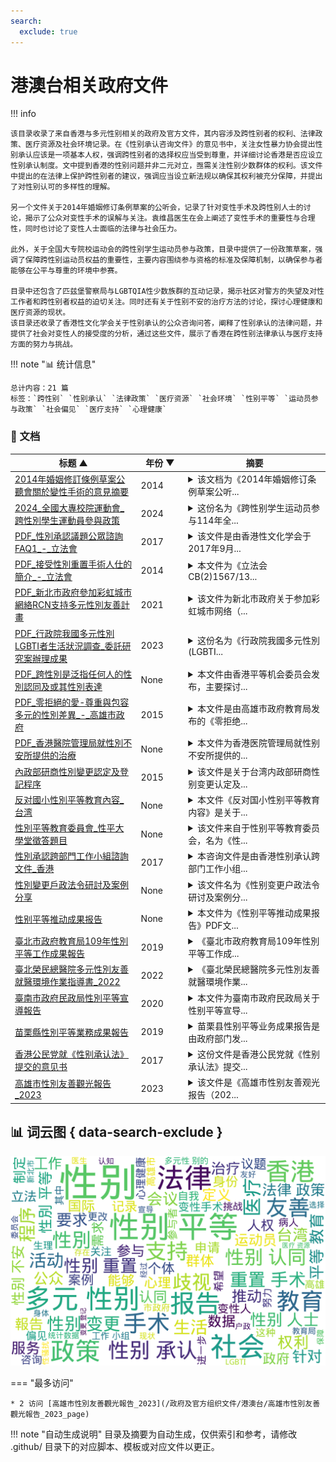 ```yaml
---
search:
  exclude: true
---
```


# 港澳台相关政府文件


!!! info

    该目录收录了来自香港与多元性别相关的政府及官方文件，其内容涉及跨性别者的权利、法律政策、医疗资源及社会环境记录。在《性别承认咨询文件》的意见书中，关注女性暴力协会提出性别承认应该是一项基本人权，强调跨性别者的选择权应当受到尊重，并详细讨论香港是否应设立性别承认制度。文中提到香港的性别问题并非二元对立，亟需关注性别少数群体的权利。该文件中提出的在法律上保护跨性别者的建议，强调应当设立新法规以确保其权利被充分保障，并提出了对性别认可的多样性的理解。
    
    另一个文件关于2014年婚姻修订条例草案的公听会，记录了针对变性手术及跨性别人士的讨论，揭示了公众对变性手术的误解与关注。袁维昌医生在会上阐述了变性手术的重要性与合理性，同时也讨论了变性人士面临的法律与社会压力。
    
    此外，关于全国大专院校运动会的跨性别学生运动员参与政策，目录中提供了一份政策草案，强调了保障跨性别运动员权益的重要性，主要内容围绕参与资格的标准及保障机制，以确保参与者能够在公平与尊重的环境中参赛。
    
    目录中还包含了匹兹堡警察局与LGBTQIA性少数族群的互动记录，揭示社区对警方的失望及对性工作者和跨性别者权益的迫切关注。同时还有关于性别不安的治疗方法的讨论，探讨心理健康和医疗资源的现状。
    该目录还收录了香港性文化学会关于性别承认的公众咨询问答，阐释了性别承认的法律问题，并提供了社会对变性人的接受度的分析，通过这些文件，展示了香港在跨性别法律承认与医疗支持方面的努力与挑战。



!!! note "📊 统计信息"

    总计内容：21 篇
    标签：`跨性别` `性别承认` `法律政策` `医疗资源` `社会环境` `性别平等` `运动员参与政策` `社会偏见` `医疗支持` `心理健康`



### 📄 文档

<table>
<thead><tr>
<th style="width: 40%" data-sortable="true" data-sort-direction="asc" data-sort-type="text">标题 ▲</th>
<th style="width: 15%" data-sortable="true" data-sort-direction="desc" data-sort-type="year">年份 ▼</th>
<th style="width: 45%">摘要</th>
</tr></thead>
<tbody>
<tr data-name="2014年婚姻修訂條例草案公聽會關於變性手術的意見摘要" data-year="2014" data-date="2025-01-18">
                <td><a href="2014年婚姻修訂條例草案公聽會關於變性手術的意見摘要_page" class="md-button">2014年婚姻修訂條例草案公聽會關於變性手術的意見摘要</a></td>
                <td class="year-cell">2014</td>
                <td class="description-cell"><details markdown>
                    <summary>该文档为《2014年婚姻修订条例草案公听...</summary>
                    <div class="description">
                        该文档为《2014年婚姻修订条例草案公听会关于变性手术的意见摘要》，主要记录了在2014年4月23日的香港立法会公听会上对于跨性别人士和变性手术的讨论与意见。文章详细详细地总结了与会不同代表对此议题的表达与看法，涵盖了跨性别者面对的法律与社会压力，以及对于变性手术的各种理解与误解。

文中提到，袁维昌医生作为香港性别重置手术的权威，参与了此次公听会。他的发言尤为显著，回应了公众对于变性手术程序和相关法律的疑虑。多位发言者对变性手术表示个人的担忧，包括是否需要完成全部的性别重置手术才能更改法律身份的性别，以及变性手术是否对个人构成身体和心理上的创伤。对此，袁医生明确回应，强调需要手术的个案是希望通过手术来解脱自我痛苦，以取得与性别认同一致的身体。他认为这种需求是合理的，而并非出于单纯的法律需求。

在讨论中，有人提出變性手術可能被视为酷刑，但袁医生认为通过手术改变身体是许多人自我认同的重要一环，他引用了二十多年的经验，认为变性手术有助于这些人解除身体与心理之间的矛盾。此言虽遭到部分的反对，但袁医生认为必须理性看待手术后的生活质量提升。他还特别提到“病人一直以嚟都係（接受）咁嘅程序”，强调现行程序并未造成恶劣后果。

文中还引用了何韵诗的观点，她提到变性手术可能导致的身体损害，以及潜在的社会歧视。她关心的是那些担心与法律结合而被迫接受手术的变性人士，关注这些人的权利与尊严是否得以维护。针对变性人婚姻权利的问题，讨论中提到的舆论压力指如今法律框架对变性人所带来的种种挑战。最终，袁医生呼吁应考虑香港的特有情况，制订合乎本地需求的法律，而非一味地参照国际法例。

整篇的讨论不仅揭示了法律层面的困惑与需求，更反映了社会对跨性别群体存在的偏见与误解，从而提供了一个平台，让不同观点得以交流，体现出对于跨性别人群的关心与支持。
                        <br>年份：2014
                        <br>收录日期：2025-01-18
                    </div>
                </details></td>
            </tr>
<tr data-name="2024_全國大專校院運動會_跨性別學生運動員參與政策" data-year="2024" data-date="2025-01-18">
                <td><a href="2024_全國大專校院運動會_跨性別學生運動員參與政策_page" class="md-button">2024_全國大專校院運動會_跨性別學生運動員參與政策</a></td>
                <td class="year-cell">2024</td>
                <td class="description-cell"><details markdown>
                    <summary>这份名为《跨性别学生运动员参与114年全...</summary>
                    <div class="description">
                        这份名为《跨性别学生运动员参与114年全国大专院校运动会试办实施计划》的文件，主要内容围绕跨性别学生运动员参与全国大专院校运动会的政策进行详细阐述。文件中首先提出了试办的目的，该政策是响应国际奥林匹克委员会在110年11月公布的最新指南，旨在制定跨性别运动员的参赛资格标准，以保障跨性别学生在体育竞赛中的权益。文件清晰地列出了十个原则，包括包容性、预防伤害、不歧视、公平性等，体现了对跨性别运动员权益的充分保障。

在名词定义部分，文件对跨性别学生运动员的定义进行了详细的说明，强调了性别认同的概念，明确了跨性别的具体含义，以及未成年和成年运动员的区分。此外，文件列出了适用的试办对象及其运动种类范围，让参与者清楚自己所需遵循的标准和要求。文件中设置了审查委员会，负责认定和审核运动员的参赛资格，委员会由教育部聘任的相关专家组成，确保过程的公正性和专业性。

在具体规定中，文件详细介绍了运动员申请跨性别组别参赛时所需提交的资料，并强调了和医务团队的密切配合至关重要。同时，文件规定了运动员的参赛组别一旦确定后，不得随意更换。针对国家级运动员的特殊要求，文件指出，若需要使用禁药，需申报治疗用途豁免，并遵守相关规定。

最后，文件还包括了监控机制，确保获得审查通过的运动员在比赛期间符合相应的测试标准，同时还规定了对违反规定的运动员的处分。此外，文件设立了咨询和协助渠道，确保运动员能够获取所需的支持和帮助。这份文件充分体现了对跨性别运动员的重视，旨在推动体育赛事的公平性和包容性，符合国际性别平等的发展趋势。
                        <br>年份：2024
                        <br>收录日期：2025-01-18
                    </div>
                </details></td>
            </tr>
<tr data-name="PDF_性別承認議題公眾諮詢FAQ1_-_立法會" data-year="2017" data-date="2024-11-07 19:47:01">
                <td><a href="PDF_性別承認議題公眾諮詢FAQ1_-_立法會_page" class="md-button">PDF_性別承認議題公眾諮詢FAQ1_-_立法會</a></td>
                <td class="year-cell">2017</td>
                <td class="description-cell"><details markdown>
                    <summary>该文件是由香港性文化学会于2017年9月...</summary>
                    <div class="description">
                        该文件是由香港性文化学会于2017年9月发布的《性别承认议题公众咨询FAQ》，主要阐述了性别承认的基础概念及背后的法律和社会环境。文件首先介绍了性别承认的基本定义，指出大多数人都能自我确认自己的性别，但也有少数人面临性别焦躁症，使得他们的生理特征与内心认知长期不一致，从而感到焦虑和痛苦。文件中提到，这些人可能希望通过性别重置手术来贴近他们认同的性别，称为TS（变性人士）。 在政府方面，自2013年终审法院在W诉婚姻登记官案中裁定“已接受整项性别重置手术的变性人士”可以按照其新性别与异性结婚后，香港政府在2014年成立性别承认跨部门工作小组，希望能为变性人士提供更好的法律保障。因此，该咨询的目的在于收集公众对性别承认的意见和建议。

文件对公众关心的多项问题进行了详细解答。例如，性别在法律上的定义和承认，以及香港社会对变性人的接受程度，政府的医疗条件，如何能更改身份证上的性别等。政府虽然已经有相关的医疗及心理治疗方案，却并没有建立明确的性别承认制度，文件解释了这一现状及其造成的困扰。

文件亦探讨了不同国家对性别承认的处理模式，包括自我声明模式、无须手术模式、规定手术模式等多种法律模式。此外，还印证了香港政府并不排斥任何一种模式，而是欢迎公众反馈，这意味着公众的意见可能会影响未来香港的性别承认政策。

对于这个议题的深入探讨，文件还特别提及各种可能的执行标准和条件，并详细列出了各项标准下的支持和反对意见，显示出各方在此问题上的复杂诉求。
                        <br>年份：2017
                        <br>收录日期：2024-11-07 19:47:01
                    </div>
                </details></td>
            </tr>
<tr data-name="PDF_接受性別重置手術人仕的簡介_-_立法會" data-year="2014" data-date="2024-11-07 19:45:50">
                <td><a href="PDF_接受性別重置手術人仕的簡介_-_立法會_page" class="md-button">PDF_接受性別重置手術人仕的簡介_-_立法會</a></td>
                <td class="year-cell">2014</td>
                <td class="description-cell"><details markdown>
                    <summary>本文件为《立法会CB(2)1567/13...</summary>
                    <div class="description">
                        本文件为《立法会CB(2)1567/13-14(01)号文件》，主要介绍了针对接受性别重置手术人士的相关内容。文件详细描述了接受性别重置手术的个体特征，以及手术前的心理评估过程与手术后的生活状况。在文件的开头，首先指出接受手术的个体一般都是心理健康且身体健康的成年人，他们由于生理性别与其性别认同之间的不一致，经历长期的精神困扰，因此寻求医学帮助。为了更好地理解这些人群的状况，文件引用了国际疾病分类第十版（ICD-10）中对易性症的定义，并强调这些人无法接受其身体上的性别特征，从而希望通过手术实现性别的身份认同。 

文件进一步解释了性别重置手术的具体流程，包括前期的心理咨询和评估。个体在寻求手术前，必须先接受多次由精神科医生和临床心理学家的心理评估，以及至少12个月的生活行为验证。这一过程的目的是确保个体对手术的需求是经过深思熟虑的，并不是一时冲动。只有在评估表明心理状态稳定且符合手术条件的情况下，他们才会被转介至外科医生。

此外，文件也对此手术的风险及影响进行了详尽阐述，重申在香港的案例中，绝大多数接受手术的个体能够在手术后过上他们所期待的正常生活。具体地说，过去三十年中，香港共大约有一百位人士接受了性别重置手术，经历者普遍反馈了手术后生活的改善，而并未出现明显的健康问题或手术风险。

文件还特别强调，性别重置手术并非酷刑，而是一种经过严格医学指导和病人自愿选择的治疗手段。术前要求经过至少三位医疗专业人士的同意，确保手术决策的合法性与合理性。整体来看，该文件不仅为公众理解性别重置手术提供了科学的背景知识，也为相关政策的制定与调整提供了参考、支持和基础数据。
                        <br>年份：2014
                        <br>收录日期：2024-11-07 19:45:50
                    </div>
                </details></td>
            </tr>
<tr data-name="PDF_新北市政府參加彩虹城市網絡RCN支持多元性別友善計畫" data-year="2021" data-date="2024-11-07 19:55:33">
                <td><a href="PDF_新北市政府參加彩虹城市網絡RCN支持多元性別友善計畫_page" class="md-button">PDF_新北市政府參加彩虹城市網絡RCN支持多元性別友善計畫</a></td>
                <td class="year-cell">2021</td>
                <td class="description-cell"><details markdown>
                    <summary>该文件为新北市政府关于参加彩虹城市网络（...</summary>
                    <div class="description">
                        该文件为新北市政府关于参加彩虹城市网络（RCN）并支持多元性别友善计划的报告，呈现了新北市在多元性别支持政策上的努力与成果。文件的开头部分承诺，新北市政府于110年（即2021年）正式加入彩虹城市网络，表明市长签署的入会备忘录所承诺的各项义务，包括政策纳入多元性别族群的考量、指派人员参与活动并提交政策成果。今年每年将有相关成果公布于RCN网站上，显示新北市政府对于提升对多元性别的支持行动的承诺。此外，文件提到该处协助新北市参与的国际组织，努力提升支持多元性别的意识。

在统计分析部分，报告详细阐述了关于国内外多元性别人口的研究结果。据《台湾青少年成长历程研究》的长期追踪数据，自2000年起对5000名以上的受访者进行调查，数据显示自我认同为双性恋的比例约为10%，而同性恋者的比例为5%。根据加州大学洛杉矶分校威廉斯研究所的分析，全美的LGBT人口约为4.5%，其中跨性别人口占0.6%。这些数据考量到了包括生理、性别认同等多重因素，对理解多元性别族群的组成成为核心依据。此外，报告还列出了国际间关于双性人和无性恋人群的各种研究数据，强化了对不同性别认同的理解和接受。

接下来的部分分析了新北市的同婚人口数据和性别平委会的专业背景，110年4月的统计数据显示，新北市的同婚人口累计已达1053对，占全国家庭登记的17.74%。在相关活动、服务或政策计划的统计中，报告总结在108年至110年间本府针对多元性别族群办理的活动和服务，并评估这些计划的执行成效及未来的发展计划，以鼓励更深入的国际交流与互动。最后，计划的额外备注中提到新北市政府如何运用合适的经费和资源支持与多元性别相关的政策和活动，尤其是在推动多元性别友善城市环境的实际措施上，力求在国际舞台上提高能见度，以及消除性别偏见和刻板印象。

通过这些内容，文件明确表达了新北市政府支持多元性别的决心，同时通过为多元性别族群争取权利的行动，推动社群对性别友好环境的持续探索和实现。整体来看，该文件为新北市在多元性别友善方面的重要政策与实践提供了详实的记录和展示。
                        <br>年份：2021
                        <br>收录日期：2024-11-07 19:55:33
                    </div>
                </details></td>
            </tr>
<tr data-name="PDF_行政院我國多元性別LGBTI者生活狀況調查_委託研究案辦理成果" data-year="2023" data-date="2024-11-07 19:56:27">
                <td><a href="PDF_行政院我國多元性別LGBTI者生活狀況調查_委託研究案辦理成果_page" class="md-button">PDF_行政院我國多元性別LGBTI者生活狀況調查_委託研究案辦理成果</a></td>
                <td class="year-cell">2023</td>
                <td class="description-cell"><details markdown>
                    <summary>这份名为《行政院我國多元性別(LGBTI...</summary>
                    <div class="description">
                        这份名为《行政院我國多元性別(LGBTI)者生活狀況調查_委託研究案辦理成果》的报告由行政院性别平等处发布，旨在揭示台湾多元性别（LGBTI）群体的生活现状和政策建议。报告记录了第28次行政院性别平等委员会会议上的讨论成果，涉及针对多元性别者的生活状况进行的大规模调查，核心目的是为了填补国际公约所强调的在这方面缺乏数据支持的空白，并为政策的制定提供科学依据。报告引用了两公约及CEDAW等国际协议，指出现有对多元性别者的生活状况缺乏深入的官方调查，应引起更多关注。根据信息，台湾的多元性别者（LGBTI+）的生活条件与背景包括：教育水平、职业信息、人身安全、健康状况、文化媒体相关资源、法律权利和社会接纳等。
 
报告进一步详细阐述了调查的执行过程，包括问卷的设计、样本的选择以及数据收集的时间安排。调查历时七个月，期间采取了丰富的资料收集方式，如网络问卷、焦点小组讨论和社区意见收集等方法，收集到有效问卷数达到13,104份。报告强调了不同性别身份群体的多样性，尤其是在性别认同、性向及社交情况等方面，提供了较为完整的样本和视角。特别关注了如焦虑、抑郁等心理健康问题，并指向了对高龄者、残障者及不同性别群体的特殊关注。
 
报告中还包括了一些具体调查结果，例如在过去一年中，受访者中52%的人表示曾遭受歧视，调查涉及的家庭、工作与社交环境被指出是高风险区域，原生家庭和工作场所的歧视尤为明显。同时，对未来政策的期待也成为重点，受访者对政府在改善对多元性别者态度的努力给予了较高的认可度，而对改善歧视与偏见的措施也抱有信心。这次研究的结果为后续政策的落实提供了基础，并在社会层面上引发对多元性别群体生存方式的广泛关注与讨论。最终，报告提出了多项政策建议，希望政府能够更加积极地关注并解决多元性别者所面临的各种挑战，以提升其生活质量及社会接纳度。
                        <br>年份：2023
                        <br>收录日期：2024-11-07 19:56:27
                    </div>
                </details></td>
            </tr>
<tr data-name="PDF_跨性別是泛指任何人的性別認同及或其性別表達" data-year="None" data-date="2024-11-07 19:41:03">
                <td><a href="PDF_跨性別是泛指任何人的性別認同及或其性別表達_page" class="md-button">PDF_跨性別是泛指任何人的性別認同及或其性別表達</a></td>
                <td class="year-cell">None</td>
                <td class="description-cell"><details markdown>
                    <summary>本文件由香港平等机会委员会发布，主要探讨...</summary>
                    <div class="description">
                        本文件由香港平等机会委员会发布，主要探讨了跨性别人士及变性人在香港的权利，内容涉及多个方面，包括跨性别与变性人的定义、法律程序、社会歧视与心理健康等。文件首先说明了什么是跨性别人士，指出跨性别是指 "任何人的性别认同及/或其性别表达，有别于社会对其先天性别的规范"。其中包括把自己认同为男性、女性或男女以外的人，如认同自己兼具两性特征的人。与此不同的是，变性人则是那些希望以另一性别身份生活并接受荷尔蒙治疗与手术的人，这是基于个人对性别角色认同的深刻感知和需要，而不是人生选择的结果。

文中进一步探讨了变性欲/易性症的法律与医疗程序。在香港，任何欲接受性别重置手术的人，须经医生诊断为性别焦虑症，并得到专科医生的支持与批准。为了进行手术，相关人士需要遵循一系列专业程序，手术后的性别更改亦需由入境事务处作出确认。在这一过程中，文件指出，关于更改性别的程序并无在任何法律中明示，现行程序主要依据入境事务处的行政安排。

除了法律程序外，文件还提及了跨性别人士在社会中面临的歧视问题。报告中援引了平等机会委员会近年来接收到的有关变性人的歧视投诉，表明香港社会中仍存在较为普遍的歧视现象，包括在就业、教育与服务提供等多方领域。进一步的数据表明，在人际关系中，许多跨性别人士由于对他人的恐惧和社会偏见选择不公开其性别身份，导致工作环境中的紧张与不安全感。

文件还引用了多项研究，强调了公众对跨性别人士的接受度仍然不高。2012年进行的一项关于LGBT员工经验的研究显示，多达25%的参与者明确表示自己不接纳跨性别人士，特别在年长者中，这种投触更加明显。同时，调查也揭示了跨性别人士在职场中遭受的多种形式的歧视，如言语侮辱、被孤立、及升职机会减少等，许多参与者表示迫于社交环境的压力而选择隐瞒自我性别身份。

最后，文件提到，尽管国际上关注到性别认同的问题，香港在性别重置手术方面的法律要求仍显得突兀与落后，特别是与国际人权标准的对比上。许多跨性别人士因为无法或不愿接受性别重置手术而无法在法律上更改性别，增加了他们在社会上遭受歧视的风险，影响其生活的各个方面，包括心理健康与社会适应。总之，本文件全面梳理了跨性别人士的权利、面临的挑战，以及社会对这一群体的少数支持与广泛歧视的现状。
                        <br>年份：None
                        <br>收录日期：2024-11-07 19:41:03
                    </div>
                </details></td>
            </tr>
<tr data-name="PDF_零拒絕的愛-尊重與包容多元的性別差異_-_高雄市政府" data-year="2015" data-date="2024-11-07 19:16:50">
                <td><a href="PDF_零拒絕的愛-尊重與包容多元的性別差異_-_高雄市政府_page" class="md-button">PDF_零拒絕的愛-尊重與包容多元的性別差異_-_高雄市政府</a></td>
                <td class="year-cell">2015</td>
                <td class="description-cell"><details markdown>
                    <summary>本文件是由高雄市政府教育局发布的《零拒绝...</summary>
                    <div class="description">
                        本文件是由高雄市政府教育局发布的《零拒绝的爱：尊重与包容多元的性别差异》手册，旨在促进和落实性别平等教育，尤其是在台湾的校园环境中。手册以问答的形式简单易懂地介绍了性别平等教育的重要性、法律法规以及具体的实施策略。文件指出，《性别平等教育法》的立法通过是在台湾为响应全球性别平等的趋势和减少校园性别平等案件发生的背景下进行了立法，旨在保障每一位学生的受教权，让他们能够健康成长而不受到性别歧视的影响。在过去的12年中，经过教育局与民间团体的努力，性别平等的观念在校内得到了提升，但文件也提到，仍然会有反对的声音和不实信息传播，因此需要通过教育来稳固这种进步。手册中具体阐述了《性别平等教育法》的基础知识，包括为什么须要法律支持、如何实施和落实这些法律，并且强调了性别平等教育对教育预防和介入的重要性。此外，手册中有许多来自校园中教师和学生的真实分享故事，例如提到高雄地区一名男学生因性别特质被同学欺负，突显出性别霸凌的严重性，从而验证了实施《性别平等教育法》的必要性和重要性。手册还探讨了教育中存在的刻板印象和偏见，强调教育在消除这些问题方面的关键角色。
                        <br>年份：2015
                        <br>收录日期：2024-11-07 19:16:50
                    </div>
                </details></td>
            </tr>
<tr data-name="PDF_香港醫院管理局就性別不安所提供的治療" data-year="None" data-date="2024-11-07 19:46:08">
                <td><a href="PDF_香港醫院管理局就性別不安所提供的治療_page" class="md-button">PDF_香港醫院管理局就性別不安所提供的治療</a></td>
                <td class="year-cell">None</td>
                <td class="description-cell"><details markdown>
                    <summary>本文件为香港医院管理局就性别不安所提供的...</summary>
                    <div class="description">
                        本文件为香港医院管理局就性别不安所提供的治疗文件，属于立法会CB(2)1708/13-14(02)号文件。这份文件主要阐述了香港在性别不安问题上所提供的医疗服务和支持措施。为了解助患者在性别认同上的需求，香港医院管理局认为，提供专业的治疗和咨询服务是非常重要的。该文件探讨了性别不安的定义、表现及其对个人生活的影响，并强调了个体的心理健康、身体健康以及社会适应能力的重要性。 

文件中详细描述了现阶段香港医院在处理性别不安方面的现有资源与服务，包括心理评估、转诊治疗以及在医疗过程中的沟通与支持。此外，文件还提到，医院管理局正致力于提升医务人员的相关知识与技能，以确保能够提供符合个体需求的适宜治疗。举例来说，性别不安患者在寻求医疗服务时，往往需要经过多次的评估与治疗过程，这其中包含心理咨询、激素治疗以及可能的手术程序等。

文件中还提及关于性别不安患者在医疗服务中的权益与保障。政府及相关医疗机构意识到性别不安患者往往面临社会歧视与心理压力，因此，制定相关政策以保护患者在医疗过程中的权利，确保他们能够在无歧视和安全的环境中接受治疗。 

此外，文件也讨论到香港目前在性别不安治疗方面的法律政策及社会环境。这部分内容对于理解香港医务系统如何应对性别流动性和多元性别现象十分重要。虽然香港在医疗资源方面已经有所改善，但在具体执行层面上仍存在许多挑战。文件的结尾提出了对未来改善医疗服务的展望，认为需要更多的公共教育和资源投入，以便减少对性别不安患者的污名化及提升社会对多元性别的接纳度。
                        <br>年份：None
                        <br>收录日期：2024-11-07 19:46:08
                    </div>
                </details></td>
            </tr>
<tr data-name="內政部研商性別變更認定及登記程序" data-year="2015" data-date="2025-01-13 23:59:15">
                <td><a href="內政部研商性別變更認定及登記程序_page" class="md-button">內政部研商性別變更認定及登記程序</a></td>
                <td class="year-cell">2015</td>
                <td class="description-cell"><details markdown>
                    <summary>该文件是关于台湾内政部研商性别变更认定及...</summary>
                    <div class="description">
                        该文件是关于台湾内政部研商性别变更认定及登记程序的相关会议记录，文件中详细记录了于104年5月6日（星期三）下午2时30分在中央联合办公大楼举行的第三次会议的发言要旨。会议由内政部户政司长主持，出席人员包括专家学者以及来自民间团体的代表。会议的主要目的是探讨性别变更的相关程序和要求，包括性别认同的定义、变更条件及必要的医学证明等。

会议中，内政部户政司长首先感谢与会者的到来，并提到需要确认第二次会议的记录事项。在会议讨论中，针对不摘除性器官者的性别变更程序，民间团体代表提出，该措施可能导致对不摘除性器官者的条件无故放宽，存在一定风险，强调需要更为严格的医学证明来支持性别认同的判断。不同的专家们针对性别认同本身是否等同于疾病进行辩论，明确性别认同是一个基本的人权问题，而性别的认定则是一个公共问题，涉及生理性别和心理性别两方面。

在接下来的讨论中，专家们对草案的具体条款进行了逐一探讨，例如是否需要配偶和孩子同意才能申请更改性别，以及如何确立专业医学人员的评估标准。会议中建议不摘除器官者的性别变更申请要件应该明确规范，引用英国的相关法律作为参考，并提出了制定二周内必须作出决定的时限要求。还讨论了小组成员的组成等问题，建议应有跨性别团体代表参与确保意见的全面性。

此外，会议根据先前的讨论，决定不再要求已摘除性器官者提供精神科医生相关的诊断书，而是直接根据手术证明进行性别登记。这一决策被广泛讨论，认为在确保程序公正和人权可及的同时，必须考虑到所有相关风险与可能的法律纠纷。最后，会议还强调了现行法律与国际人权公约之间的关系，指出内政部应基于法律框架来处理性别变更，而不应任意调整相关规定。

整体而言，这场会议充分展示了台湾在性别变更及相关人权问题上所面临的复杂局面，涉及法律、社会认知，以及个体的生理和心理状态。会议达成的共识不仅为今后的法律制定和政策实施提供了参考，也为相关人权问题的深入讨论创造了条件。此文件为了解台湾跨性别权利与法律政策发展提供了重要的第一手资料。
                        <br>年份：2015
                        <br>收录日期：2025-01-13 23:59:15
                    </div>
                </details></td>
            </tr>
<tr data-name="反对國小性別平等教育內容_台湾" data-year="None" data-date="2024-11-02 02:40:00">
                <td><a href="反对國小性別平等教育內容_台湾_page" class="md-button">反对國小性別平等教育內容_台湾</a></td>
                <td class="year-cell">None</td>
                <td class="description-cell"><details markdown>
                    <summary>本文件《反对国小性别平等教育内容》是关于...</summary>
                    <div class="description">
                        本文件《反对国小性别平等教育内容》是关于台湾地区在小学性别平等教育方面的官方政策及相关争议的文献。文件以PDF格式呈现，内容是围绕近年来在教育系统中关于性别平等和多元性别教育的讨论而撰写的，集中反映了社会对性别教育的不同看法。虽然文件具体内容尚未详细披露，但可以推测，文中涉及的主题包括对性别平等教育的法律支持、教育政策的实施现状以及各方对于教育内容的反对理由或支持理由。

台湾在性别平等教育上有其独特的历史背景与社会环境，从法律法规的制定到公共政策的执行，各级学校面对的压力和挑战都日益严峻。文件可能探讨了一些重要的社会案例，展示家长与社会团体之间因性别教育内容而产生的激烈争论。此外，文件还有可能引用相关的统计数据和研究，表述教育政策实施后的效果与出现的问题，包括教育内容是否切合孩子的心理发展，是否能真正促进多元文化教育的包容性等，帮助读者理解台湾当前在性别教育上的进展与障碍。

同时，鉴于文件涉及对小学性别平等教育的反对，看似包含了反对者的观点与立场，或许会列举出反对者所关切的内容，例如性别教育是否过于早熟，或是否会影响孩子的认知与价值观等。可预见，本文件将为研究台湾地区在儿童性别教育方面的动态和社会态度提供宝贵的参考。
                        <br>年份：None
                        <br>收录日期：2024-11-02 02:40:00
                    </div>
                </details></td>
            </tr>
<tr data-name="性別平等教育委員會_性平大學堂徵答題目" data-year="None" data-date="2024-11-23 03:48:26">
                <td><a href="性別平等教育委員會_性平大學堂徵答題目_page" class="md-button">性別平等教育委員會_性平大學堂徵答題目</a></td>
                <td class="year-cell">None</td>
                <td class="description-cell"><details markdown>
                    <summary>该文件来自于性别平等教育委员会，名为《性...</summary>
                    <div class="description">
                        该文件来自于性别平等教育委员会，名为《性平大学堂有奖征答题目》，其主要内容着眼于性别平等和性骚扰防治相关知识，包含是非题、选择题及情况题的形式，旨在通过问答的形式提升公众对性别平等和相关法律法规的认知。文件中的题目包括一些常见的性别偏见和误解，比如如何定义性骚扰，以及性别平等的真正含义。文中提到的有奖征答题目设计得很有针对性，通过这些问题，参与者需判断多种情境是否构成性骚扰、性别歧视等，从而引导受众反思和讨论性别议题，尤其是对多元性别和性取向的尊重。这种教育形式不仅活泼趣味，还具有启发性和知性，能够帮助学生和社会公众更深入地理解性别相关的法律和社会责任。

在整个文件中，体现了对于性别角色的经典讨论。一些问题例如“小安说做家事、照顾小孩或老人是女人家的事，男人只要负责赚钱就好了”直接反映了传统性别角色的刻板印象，而其答案为错误。这一道题促使受众意识到，性别角色不应受限于生理特征，每个人都应当被期待在生活中承担多重角色。类似的还有“性别相关用语中，通常所指的LGBT”，在此题中，参赛者被要求选出正确的定义，这也体现了对性别多样性教育的重视。通过选项的设置和知识的传播，文件展示了现代社会中性别认同和性取向的复杂性。

同时，文件也引导人们关注到校园内的性别关系，特别是如何识别和处理性骚扰。这不仅仅是对规范法规的学习，更是对于如何在校园环境中建立相互尊重和理解的性别意识的一种倡导。提出的问题例如“男女生厕所所占的面积一样，这样就是性别平等了”也暗示了在实现性别平等过程中，形式与实质的区别，这种探讨引导受众理解性别平等所涉及的更深层次的问题。文件的最后也提供了关于校园性骚扰和性别歧视的法律依据，使得整个学习过程更为专业和严谨。
                        <br>年份：None
                        <br>收录日期：2024-11-23 03:48:26
                    </div>
                </details></td>
            </tr>
<tr data-name="性別承認跨部門工作小組諮詢文件_香港" data-year="2017" data-date="2025-01-18">
                <td><a href="性別承認跨部門工作小組諮詢文件_香港_page" class="md-button">性別承認跨部門工作小組諮詢文件_香港</a></td>
                <td class="year-cell">2017</td>
                <td class="description-cell"><details markdown>
                    <summary>本咨询文件是由香港性别承认跨部门工作小组...</summary>
                    <div class="description">
                        本咨询文件是由香港性别承认跨部门工作小组于2017年6月拟备的，主要目的是就香港的性别承认问题向公众征询意见。文件首先介绍了工作小组的背景、职权范围及研究方法，并列出了相关的章节目录。文件内容涉及多个重要议题，包括现行的行政制度、医疗护理服务、以及香港在性别承认方面的法律政策。尤其值得注意的是，文件详细说明了修改香港身份证上性别标记的相关流程和规定，包括对其他文件上的性别更改的探讨及其所涉及的法律挑战。

在文件的第二章中，工作小组揭示了香港当前的行政制度，解释了如何进行身份认同的医疗程序，诊断标准及治疗方案等。此外，文件详细回顾了W诉婚姻登记官案的经过，并着重分析了原訟法庭及上诉法庭的判决，这是一个对香港性别承认法律框架具有重要影响的案例。工作小组在这一章中探讨了性别承认对社会的影响，以及社会对性别认同的看法，涉及的法律问题和社会争论。

文件中也提到，工作小组欢迎各方对一系列涉及性别承认的议题进行讨论，并期待在2017年10月31日之前提交书面意见。这些议题包括性别重置手术的规定，是否要设定年龄上限，以及对现有婚姻状况的要求等。此咨询文件不仅是法律和行政制度探讨的开端，也是对公众对性别认同问题的重视和对话的重要平台。总的来说，该文件是对香港性别承认问题的深入分析，也是未来制定相关政策的重要参考依据。文件末尾还附有其它国家和地区性别承认制度的比较资料，体现了国际视角和借鉴的重要性。
                        <br>年份：2017
                        <br>收录日期：2025-01-18
                    </div>
                </details></td>
            </tr>
<tr data-name="性別變更戶政法令研討及案例分享" data-year="None" data-date="2025-01-14 00:03:21">
                <td><a href="性別變更戶政法令研討及案例分享_page" class="md-button">性別變更戶政法令研討及案例分享</a></td>
                <td class="year-cell">None</td>
                <td class="description-cell"><details markdown>
                    <summary>该文件名为《性别变更户政法令研讨及案例分...</summary>
                    <div class="description">
                        该文件名为《性别变更户政法令研讨及案例分享》，它主要探讨了关于性别变更登记的法律规定及实际案例。文件从制度的角度出发，详细描述了在申请性别变更登记时所需的法律文件、医疗证明及评估要件。这份文件特别针对某个案例进行了深入分析，涉及一位名为O君的居民如何依据医疗诊所开具的诊断证明书向户政机关申请性别变更登记。O君的情况包括多项证明文件，其中有乳房手术及其他相关医疗记录。这些信息都为户政人员在审理性别变更申请时提供了参考依据。

文件明确指出，根据户籍法第21条，户籍登记信息变更时需进行变更登记。针对申请性别变更的具体要求，文件引用了内政部的相关规定，强调需有两位精神科医生出具的评估鉴定及不可逆手术的证明。对于男变女和女变男的不同要求，文件中做了详细的分类说明，指出在手术前申请者需确保自己意愿坚定，因为这类手术是不可逆的，术后涉及的生理变化也可能影响未来生活中的多重因素。

除了案例的详细介绍，文件还讨论了相关法律条文的解读，像是注册变更的程序，以及如何处理涉及关联家庭成员的出生别变更问题。这些要素对于申请者及相关人员理解性别变更的法律流程及其潜在影响都有着重要的指导意义。同时，文件强调，性别变更登记的申请日期应为实际申请之日，以确保法律程序的顺利进行。整体来看，这份文件为性别变更的过程提供了重要的法律参考，对于跨性别及多元性别群体来说，具有相当的实践价值与意义。
                        <br>年份：None
                        <br>收录日期：2025-01-14 00:03:21
                    </div>
                </details></td>
            </tr>
<tr data-name="性别平等推动成果报告" data-year="None" data-date="2024-11-23 05:21:52">
                <td><a href="性别平等推动成果报告_page" class="md-button">性别平等推动成果报告</a></td>
                <td class="year-cell">None</td>
                <td class="description-cell"><details markdown>
                    <summary>本文件为《性别平等推动成果报告》PDF文...</summary>
                    <div class="description">
                        本文件为《性别平等推动成果报告》PDF文档，详细记录了中国大陆在性别平等领域所取得的各项成就和进展。它总结了政府、社会组织以及公众在推动性别平等方面的努力，包括对多元性别群体（如跨性别者、非二元性别者等）的权利改善及法律政策的变化。报告中包含重要数据统计，例如性别收入差距、教育机会、以及社会对多元性别认知的变化等。本报告能够为研究者和政策制定者提供全面的资料与分析，助力于今后在推动性别平等方面的进一步工作。
                        <br>年份：None
                        <br>收录日期：2024-11-23 05:21:52
                    </div>
                </details></td>
            </tr>
<tr data-name="臺北市政府教育局109年性別平等工作成果報告" data-year="2019" data-date="2024-11-23 05:29:10">
                <td><a href="臺北市政府教育局109年性別平等工作成果報告_page" class="md-button">臺北市政府教育局109年性別平等工作成果報告</a></td>
                <td class="year-cell">2019</td>
                <td class="description-cell"><details markdown>
                    <summary>《臺北市政府教育局109年性別平等工作成...</summary>
                    <div class="description">
                        《臺北市政府教育局109年性別平等工作成果報告》記錄了臺北市政府在109年度推動性別平等工作的成果和進展。報告經教育局性平小組於110年3月5日決議通過，涵蓋了多個重點領域的措施，其中包括情感教育、性別主流化訓練及性別統計等。本年度報告中的亮點措施凸顯了因應親密關係暴力事件頻頻發生的社會需求，教育局特別針對學校中的性犯罪防治開展了一系列教育研討活動，透過「性別與情感」為主題的活動，旨在提升學生的人際互動能力及情感表達。報告提及共辦理了37場性侵害、性騷擾及性霸凌防治教育研習，參與人數高達2,450人，其中包括針對教育人員的專業知能培訓。此外，報告提到109學年度實施的「社會情緒學習」計畫，也有助於在各校推廣性別平等訊息的有效傳達。報告不僅關注性別主流化的推動，也強調了性平聯絡人的專業培訓與參訓情況，這對於未來的性別教育政策制定至關重要。

透過對於性別意識的提升，109年度的性別平等專案小組也進行了績效統計與分析，對於施政計畫的性別影響評估連同建議回饋進行了詳細的記錄。不僅有針對公務員的性別主流化訓練要求，還有針對120多名主管進行性別意識的培訓，總完成率達100%，顯示出政府對於性別平等的重視。

本報告同時將性別平等與學生的學習環境相結合，形成了學校性別事件的處理機制與指導原則，以期能在教育現場形成更有利於性別平等的環境。報告結尾部分提供了部分性別統計數據，包括性別相關的數據指標與分析，並深入探討了臺北市內各級中學的性別選讀結構，旨在為後續的施政決策提供實證支持。整個報告可看作是臺北市政府在實現性別平等方面努力的明證，具備良好的參考價值和實用性，對於推進性別平等的具體措施提供了清晰的指導和參考。
                        <br>年份：2019
                        <br>收录日期：2024-11-23 05:29:10
                    </div>
                </details></td>
            </tr>
<tr data-name="臺北榮民總醫院多元性別友善就醫環境作業指導書_2022" data-year="2022" data-date="2024-11-23 05:23:24">
                <td><a href="臺北榮民總醫院多元性別友善就醫環境作業指導書_2022_page" class="md-button">臺北榮民總醫院多元性別友善就醫環境作業指導書_2022</a></td>
                <td class="year-cell">2022</td>
                <td class="description-cell"><details markdown>
                    <summary>《臺北榮民總醫院多元性別友善就醫環境作業...</summary>
                    <div class="description">
                        《臺北榮民總醫院多元性別友善就醫環境作業指導書》旨在建立一个支持多元性别者的友善医疗环境，以维护他们的身心健康。文件于111年10月26日发布，内容涵盖了对多元性别（LGBT）群体的清晰定义，该定义包括女同志、男同志、双性恋和跨性别者。通过设立性别平等工作小组，推动性别平等的观念，文件明确提出了不歧视多元性别者的政策，不论是在就医、探病还是在医院工作等场合。医护人员需接受与同志友善医疗相关的培训，以避免误解和歧视。分析指出，无论是在医院环境中，还是在相关的活动与服务中，提供多元性别友好的氛围是至关重要的。 

具体来说，文件中提到要在就医场合提供友善的符号和标语来显现医院对多元性别者的支持，医护人员在称呼病人时应该避免使用传统的‘先生’或‘小姐’的称谓，而是应该询问病人如何称呼自己。这种做法特别针对需要长期住院或回诊的跨性别病人，尊重他们的性别认同带来安心感。此外，文件强调了病人隐私的保障，以及在询问性倾向及医疗措施时的礼貌与敏感。 

文件还设有性别友善的设施，比如性别友善厕所和亲子厕所，以适应多元性别者的需求。并针对母乳喂养提供专门的哺乳室，确保母亲和婴儿的舒适与隐私。文件末尾列出了一些参考资料，用以支持这些政策和措施，强调了多元性别友好的医疗环境不仅对病人重要，也为医院的工作人员创造了更加友好的工作氛围。
                        <br>年份：2022
                        <br>收录日期：2024-11-23 05:23:24
                    </div>
                </details></td>
            </tr>
<tr data-name="臺南市政府民政局性別平等宣導報告" data-year="2020" data-date="2024-11-23 05:20:03">
                <td><a href="臺南市政府民政局性別平等宣導報告_page" class="md-button">臺南市政府民政局性別平等宣導報告</a></td>
                <td class="year-cell">2020</td>
                <td class="description-cell"><details markdown>
                    <summary>本文件为臺南市政府民政局关于性别平等宣导...</summary>
                    <div class="description">
                        本文件为臺南市政府民政局关于性别平等宣导办 理成果的报告，详细记录了多场针对不同群体的性别平等宣传活动。文件中包含了活动的时间、参与者人数、主要内容及宣导的性别平等概念。对于每一场宣导活动，报告都具体列出了目标对象以及宣导内容，显示了市政府在推动性别平等方面的努力。

本报告中提到，在109年（2020年）1月7日，臺南市府东户政事务所举办了“109年上半年度富强里邻长会议“，共计有25人参与。此次会议的主要目的是通过海报宣传、现场说明和有奖问答等方式，让里邻长们认识到多元性别的概念，并理解其重要性，如“性别平等男生女生一样好
                        <br>年份：2020
                        <br>收录日期：2024-11-23 05:20:03
                    </div>
                </details></td>
            </tr>
<tr data-name="苗栗縣性別平等業務成果報告" data-year="2019" data-date="2025-01-18">
                <td><a href="苗栗縣性別平等業務成果報告_page" class="md-button">苗栗縣性別平等業務成果報告</a></td>
                <td class="year-cell">2019</td>
                <td class="description-cell"><details markdown>
                    <summary>苗栗县性别平等业务成果报告是由政府部门发...</summary>
                    <div class="description">
                        苗栗县性别平等业务成果报告是由政府部门发布的一份文件，主要记录和总结了苗栗县在推动性别平等方面的活动和成果。报告的编制单位为政风处，这份文件详细介绍了一个名为“难撕的标签-跨性别宣导”的计划和活动的具体内容、实施情况以及参与统计数据。该活动在2019年下半年度进行，地点包括政风处和网络平台，旨在提高参与者对性别议题的认知，尤其是针对跨性别群体的理解和接受程度。 报告中指出，参加活动的对象主要为政风处的同仁及其亲属，总人数达到了53人，其中男性参与24人，占45.28%，女性参与29人，占54.72%。通过前导测验，报告发现同仁对于性别平等意识的认同度接近100%，而对于“跨性别”这一概念的了解程度亦超过了90%。这些数据表明该活动在提升性别教育和意识方面取得了良好的效果。 报告进一步解释了该活动的目标，即希望通过系统化的宣导来促进多元性别族群的和谐共处，让人们减少对性别的偏见与歧视。活动采用了互动简报和测试的形式，以提高参与者的兴趣和参与度。此外，报告中还特别强调了多元性别推广的重要性，认为它能够减轻社会中的霸凌现象，并帮助个体找到自我认同。为了实现性别平等的目标，报告提到每个人都应该在一个被平等对待的环境中生活。 最后，报告中包含了一些针对活动的反馈与展望，通过参与者的反馈问卷可以了解到，尽管对跨性别者的接受程度存在一定的挑战，但整体效果还是乐观的。通过受众之间的互相影响，希望能够在生活中进一步推广性别平等意识，促进更广泛的社会理解。
                        <br>年份：2019
                        <br>收录日期：2025-01-18
                    </div>
                </details></td>
            </tr>
<tr data-name="香港公民党就《性别承认法》提交的意见书" data-year="2017" data-date="2024-11-07 19:46:34">
                <td><a href="香港公民党就《性别承认法》提交的意见书_page" class="md-button">香港公民党就《性别承认法》提交的意见书</a></td>
                <td class="year-cell">2017</td>
                <td class="description-cell"><details markdown>
                    <summary>这份文件是香港公民党就《性别承认法》提交...</summary>
                    <div class="description">
                        这份文件是香港公民党就《性别承认法》提交的意见书，详细探讨了香港在法律上承认跨性别人士性别身份方面的现状及其不足之处。文件开头回顾了2013年5月香港终审法院在W诉婚姻登记官案中的裁决，该案给予已接受完整性别重置手术的变性人士合法结婚的权利。然而，文件指出，尽管终审法院建议政府参考如英国《2004年性别承认法令》等外国法律模式，以解决跨性别人士在法律上的困难，但香港政府的立法工作进展缓慢，直到四年半后的2017年才推出首份《性别承认议题》的咨询文件。文件深入讨论了英國的《2004年性别承认法令》的立法背景和内容，指出其允许跨性别人士在满足相关条件后，以其自我认同的后天性别生活。该法律为此设立了一系列要求，包括性别不安的诊断和为期两年的实际生活体验。公民党批评香港政府在立法过程中选择了一个后退的立场，继续要求完成整项性别重置手术作为法律承认的条件。文件中还援引了国际趋势，指出多个国家和地区已取消相关强制性别重置手术的规定，认为这些手术要求违反了个人的基本人权。文件呼吁香港在制定性别承认法时参照国际标准，不得以手术为前提。此外，该文件还涉及到司法判决中对平等原则的解释，以及对于跨性别人士在社会遭遇上的呼吁，特别是媒体对于跨性别个体的不当报道和歧视问题的深刻批评。文件中举例提到跨性别人士在就业中因无法适应性别与法律身份不符而遭遇的困难，并指出这种立法滞后对他们的社会生活和工作环境造成的广泛影响。
                        <br>年份：2017
                        <br>收录日期：2024-11-07 19:46:34
                    </div>
                </details></td>
            </tr>
<tr data-name="高雄市性別友善觀光報告_2023" data-year="2023" data-date="2024-11-23 04:26:38">
                <td><a href="高雄市性別友善觀光報告_2023_page" class="md-button">高雄市性別友善觀光報告_2023</a></td>
                <td class="year-cell">2023</td>
                <td class="description-cell"><details markdown>
                    <summary>该文件是《高雄市性别友善观光报告（202...</summary>
                    <div class="description">
                        该文件是《高雄市性别友善观光报告（2023）》的PDF文档，主要由高雄市政府观光局发布。报告深入探讨了高雄市如何在观光领域实施性别友善政策，创造一个包容和支持多元性别的旅游环境。文件中详细阐述了根据《消除对妇女一切形式歧视公约》（CEDAW）精神所采取的各项措施，包括友善廁所、友善旅宿和友善游程的建设。 

文件指出，高雄市致力于成为一个国际化的人权城市，特别是在性别平等和多元性别权利方面的实践。报告中提到，台湾在2007年签署CEDAW，强调需遵循其核心原则，确保所有市民在政治、社会、经济、文化等领域享有平等待遇。为此，高雄市政府在实际上推动了多个友善的旅游设施与服务，包括友善厕所的建设和改善，确保所有游客都能享受到安全、干净和便利的公共设施。 

报告中提到的统计数据展示了高雄在LGBTQ+友善旅游方面的重要成就。根据过去十年的统计资料，市内的观光旅店数量及入住人次显示出在性别友善和多元文化环境中形成的良性循环。报告具体列举了友善厕所的各项改善措施，如增加通风明亮度，采取措施消除公厕卫生死角，确保游客的人身安全，形成一个无障碍和安全友好的环境。同时，高雄还推出了多条基于性别友善理念的旅游路线，并对从业人员进行性别平等意识的培训。

高雄市还积极推动各类友善旅宿，旨在通过一系列的座谈会和认证过程来鼓励旅游业者提供更友好的服务。报告强调，这些措施不仅有助于消除性别偏见和歧视，更有助于提升高雄的国际形象和吸引力。旅宿业者和性别专家、学者的共同参与也为城市的性别友善氛围的建设提供了多样性的视角。作为响应CEDAW及推动性别平等的城市，高雄在该方面不断进行创新与实践。

最后，文件以高雄市政府升起多元彩虹旗以庆祝国际不再恐同日为例，彰显了高雄对LGBTQ+友善城市形象的重视与承诺，展现出高雄在迈向现代化宜居城市的过程中，如何通过友善的政策和实践来实现多元性别的平等与尊重。
                        <br>年份：2023
                        <br>收录日期：2024-11-23 04:26:38
                    </div>
                </details></td>
            </tr>
</tbody>
</table>


## 📊 词云图 { data-search-exclude }

![词云图](abstracts_wordcloud.png)


<script>
const sortFunctions = {
    year: (a, b, direction) => {
        a = a === '未知' ? '0000' : a;
        b = b === '未知' ? '0000' : b;
        return direction === 'desc' ? b.localeCompare(a) : a.localeCompare(b);
    },
    count: (a, b, direction) => {
        const aNum = parseInt(a.match(/\d+/)?.[0] || '0');
        const bNum = parseInt(b.match(/\d+/)?.[0] || '0');
        return direction === 'desc' ? bNum - aNum : aNum - bNum;
    },
    text: (a, b, direction) => {
        return direction === 'desc' 
            ? b.localeCompare(a, 'zh-CN') 
            : a.localeCompare(b, 'zh-CN');
    }
};

document.addEventListener('DOMContentLoaded', function() {
    document.querySelectorAll('th[data-sortable="true"]').forEach(th => {
        th.style.cursor = 'pointer';
        th.addEventListener('click', () => sortTable(th));
        
        if (th.getAttribute('data-sort-direction')) {
            sortTable(th, true);
        }
    });
});

function sortTable(th, isInitial = false) {
    const table = th.closest('table');
    const tbody = table.querySelector('tbody');
    const colIndex = Array.from(th.parentNode.children).indexOf(th);
    
    // Store original rows with their sort values
    const rowsWithValues = Array.from(tbody.querySelectorAll('tr')).map(row => ({
        element: row,
        value: row.children[colIndex].textContent.trim(),
        html: row.innerHTML
    }));
    
    // Toggle or set initial sort direction
    const currentDirection = th.getAttribute('data-sort-direction');
    const direction = isInitial ? currentDirection : (currentDirection === 'desc' ? 'asc' : 'desc');
    
    // Update sort indicators
    th.closest('tr').querySelectorAll('th').forEach(header => {
        if (header !== th) {
            header.textContent = header.textContent.replace(/ [▼▲]$/, '');
            header.removeAttribute('data-sort-direction');
        }
    });
    
    th.textContent = th.textContent.replace(/ [▼▲]$/, '') + (direction === 'desc' ? ' ▼' : ' ▲');
    th.setAttribute('data-sort-direction', direction);
    
    // Get sort function based on column type
    const sortType = th.getAttribute('data-sort-type') || 'text';
    const sortFn = sortFunctions[sortType] || sortFunctions.text;
    
    // Sort rows
    rowsWithValues.sort((a, b) => sortFn(a.value, b.value, direction));
    
    // Clear and rebuild tbody
    tbody.innerHTML = '';
    rowsWithValues.forEach(row => {
        const tr = document.createElement('tr');
        tr.innerHTML = row.html;
        tbody.appendChild(tr);
    });
}

</script>
 

<div class="grid" markdown>

=== "最多访问"

    * 2 访问 [高雄市性別友善觀光報告_2023](/政府及官方组织文件/港澳台/高雄市性別友善觀光報告_2023_page)



</div>


!!! note "自动生成说明"
    目录及摘要为自动生成，仅供索引和参考，请修改 .github/ 目录下的对应脚本、模板或对应文件以更正。
